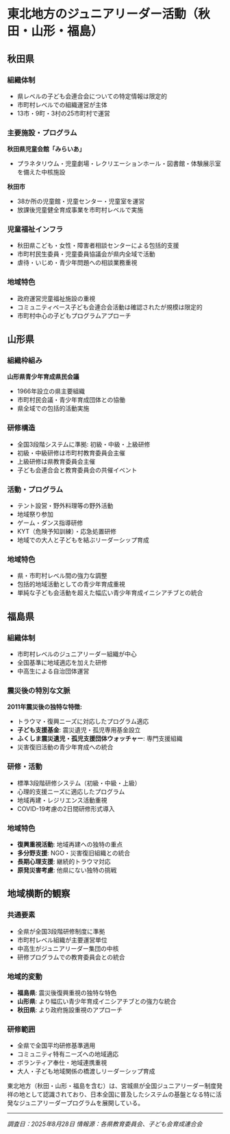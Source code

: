 # 東北地方のジュニアリーダー活動（秋田・山形・福島）

## 秋田県

### 組織体制
- 県レベルの子ども会連合会についての特定情報は限定的
- 市町村レベルでの組織運営が主体
- 13市・9町・3村の25市町村で運営

### 主要施設・プログラム
**秋田県児童会館「みらいあ」**
- プラネタリウム・児童劇場・レクリエーションホール・図書館・体験展示室を備えた中核施設

**秋田市**
- 38か所の児童館・児童センター・児童室を運営
- 放課後児童健全育成事業を市町村レベルで実施

### 児童福祉インフラ
- 秋田県こども・女性・障害者相談センターによる包括的支援
- 市町村民生委員・児童委員協議会が県内全域で活動
- 虐待・いじめ・青少年問題への相談業務重視

### 地域特色
- 政府運営児童福祉施設の重視
- コミュニティベース子ども会連合会活動は確認されたが規模は限定的
- 市町村中心の子どもプログラムアプローチ

## 山形県

### 組織枠組み
**山形県青少年育成県民会議**
- 1966年設立の県主要組織
- 市町村民会議・青少年育成団体との協働
- 県全域での包括的活動実施

### 研修構造
- 全国3段階システムに準拠: 初級・中級・上級研修
- 初級・中級研修は市町村教育委員会主催
- 上級研修は県教育委員会主催
- 子ども会連合会と教育委員会の共催イベント

### 活動・プログラム
- テント設営・野外料理等の野外活動
- 地域祭り参加
- ゲーム・ダンス指導研修
- KYT（危険予知訓練）・応急処置研修
- 地域での大人と子どもを結ぶリーダーシップ育成

### 地域特色
- 県・市町村レベル間の強力な調整
- 包括的地域活動としての青少年育成重視
- 単純な子ども会活動を超えた幅広い青少年育成イニシアチブとの統合

## 福島県

### 組織体制
- 市町村レベルのジュニアリーダー組織が中心
- 全国基準に地域適応を加えた研修
- 中高生による自治団体運営

### 震災後の特別な文脈
**2011年震災後の独特な特徴:**
- トラウマ・復興ニーズに対応したプログラム適応
- **子ども支援基金**: 震災遺児・孤児専用基金設立
- **ふくしま震災遺児・孤児支援団体ウォッチャー**: 専門支援組織
- 災害復旧活動の青少年育成への統合

### 研修・活動
- 標準3段階研修システム（初級・中級・上級）
- 心理的支援ニーズに適応したプログラム
- 地域再建・レジリエンス活動重視
- COVID-19考慮の2日間研修形式導入

### 地域特色
- **復興重視活動**: 地域再建への独特の重点
- **多分野支援**: NGO・災害復旧組織との統合
- **長期心理支援**: 継続的トラウマ対応
- **原発災害考慮**: 他県にない独特の挑戦

## 地域横断的観察

### 共通要素
- 全県が全国3段階研修制度に準拠
- 市町村レベル組織が主要運営単位
- 中高生がジュニアリーダー集団の中核
- 研修プログラムでの教育委員会との統合

### 地域的変動
- **福島県**: 震災後復興重視の独特な特色
- **山形県**: より幅広い青少年育成イニシアチブとの強力な統合
- **秋田県**: より政府施設重視のアプローチ

### 研修範囲
- 全県で全国平均研修基準適用
- コミュニティ特有ニーズへの地域適応
- ボランティア奉仕・地域連携重視
- 大人・子ども地域関係の橋渡しリーダーシップ育成

東北地方（秋田・山形・福島を含む）は、宮城県が全国ジュニアリーダー制度発祥の地として認識されており、日本全国に普及したシステムの基盤となる特に活発なジュニアリーダープログラムを展開している。

---
*調査日：2025年8月28日*
*情報源：各県教育委員会、子ども会育成連合会*